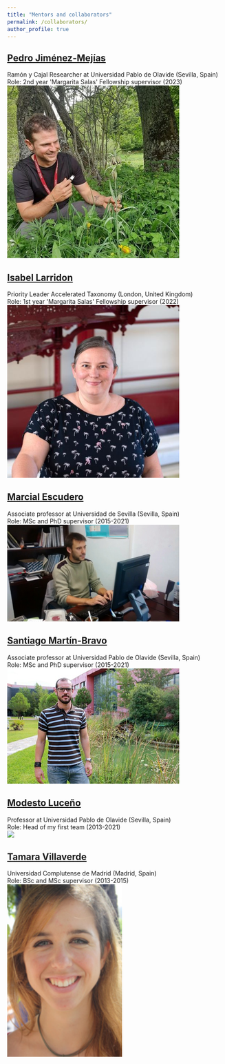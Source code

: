 ```yaml
---
title: "Mentors and collaborators"
permalink: /collaborators/
author_profile: true
---
```

## [Pedro Jiménez-Mejías](https://www.researchgate.net/profile/Pedro-Jimenez-Mejias)
Ramón y Cajal Researcher at Universidad Pablo de Olavide (Sevilla, Spain)
<br/>Role: 2nd year 'Margarita Salas' Fellowship supervisor (2023)
<br/><img src='/images/collaborators/jimenez-mejias.jpg' width="400"/>

## [Isabel Larridon](https://www.kew.org/science/our-science/people/isabel-larridon)
Priority Leader Accelerated Taxonomy (London, United Kingdom)
<br/>Role: 1st year 'Margarita Salas' Fellowship supervisor (2022)
<br/><img src='/images/collaborators/larridon.jpg' width="400"/>

## [Marcial Escudero](https://marcialescuderolab.weebly.com/)
Associate professor at Universidad de Sevilla (Sevilla, Spain)
<br/>Role: MSc and PhD supervisor (2015-2021)
<br/><img src='/images/collaborators/escudero.jpg' width="400"/>

## [Santiago Martín-Bravo](https://sites.google.com/site/smarbra/home)
Associate professor at Universidad Pablo de Olavide (Sevilla, Spain)
<br/>Role: MSc and PhD supervisor (2015-2021)
<br/><img src='/images/collaborators/martin-bravo.jpg' width="400"/>

## [Modesto Luceño](https://www.upo.es/bmib/contenido?pag=/portal/upo/profesores/mlucgar/profesor&menuid=25262&vE=)
Professor at Universidad Pablo de Olavide (Sevilla, Spain)
<br/>Role: Head of my first team (2013-2021)
<br/><img src='/images/collaborators/luceño.jpg' width="400"/>

## [Tamara Villaverde](https://www.researchgate.net/profile/Tamara-Villaverde)
Universidad Complutense de Madrid (Madrid, Spain)
<br/>Role: BSc and MSc supervisor (2013-2015)
<br/><img src='/images/collaborators/tamara.jpg' height="400"/>
